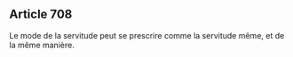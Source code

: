 Article 708
----
Le mode de la servitude peut se prescrire comme la servitude même, et de la même
manière.
